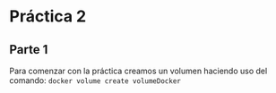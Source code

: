 # Práctica 2
## Parte 1
Para comenzar con la práctica creamos un volumen haciendo uso del comando:
`docker volume create volumeDocker`
